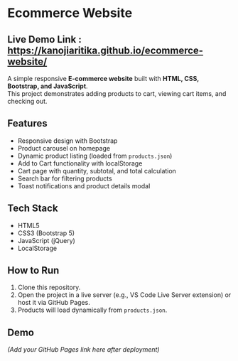 # Ecommerce Website

## Live Demo Link : https://kanojiaritika.github.io/ecommerce-website/

A simple responsive **E-commerce website** built with **HTML, CSS, Bootstrap, and JavaScript**.  
This project demonstrates adding products to cart, viewing cart items, and checking out.  

## Features  
- Responsive design with Bootstrap  
- Product carousel on homepage  
- Dynamic product listing (loaded from `products.json`)  
- Add to Cart functionality with localStorage  
- Cart page with quantity, subtotal, and total calculation  
- Search bar for filtering products  
- Toast notifications and product details modal  

## Tech Stack  
- HTML5  
- CSS3 (Bootstrap 5)  
- JavaScript (jQuery)  
- LocalStorage  

## How to Run  
1. Clone this repository.  
2. Open the project in a live server (e.g., VS Code Live Server extension) or host it via GitHub Pages.  
3. Products will load dynamically from `products.json`.  

## Demo  
*(Add your GitHub Pages link here after deployment)*  

